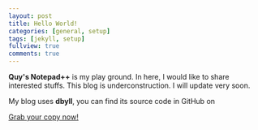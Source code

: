 ```yaml
---
layout: post
title: Hello World!
categories: [general, setup]
tags: [jekyll, setup]
fullview: true
comments: true
---
```


**Quy's Notepad++** is my play ground. In here, I would like to share interested stuffs. This blog is underconstruction. I will update very soon. 

My blog uses **dbyll**, you can find its source code in GitHub on

<a class="btn btn-default" href="https://github.com/dbtek/dbyll">Grab your copy now!</a>
